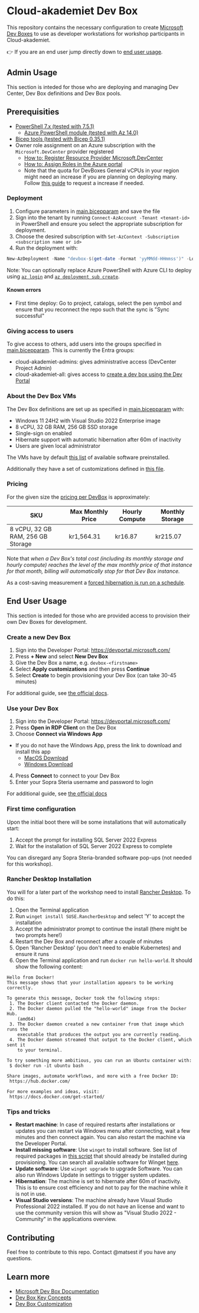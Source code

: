 # Cloud-akademiet Dev Box

This repository contains the necessary configuration to create [Microsoft Dev Boxes](https://learn.microsoft.com/en-us/azure/dev-box/overview-what-is-microsoft-dev-box) to use as developer workstations for workshop participants in Cloud-akademiet.

:point_right: If you are an end user jump directly down to [end user usage](#end-user-usage).

## Admin Usage

This section is inteded for those who are deploying and managing Dev Center, Dev Box definitions and Dev Box pools.

## Prerequisities

- [PowerShell 7.x (tested with 7.5.1)](https://learn.microsoft.com/en-us/powershell/scripting/install/installing-powershell)
  - [Azure PowerShell module (tested with Az 14.0)](https://learn.microsoft.com/en-us/powershell/azure/install-azure-powershell)
- [Bicep tools (tested with Bicep 0.35.1)](https://learn.microsoft.com/en-us/azure/azure-resource-manager/bicep/install)
- Owner role assignment on an Azure subscription with the `Microsoft.DevCenter` provider registered
    - [How to: Register Resource Provider Microsoft.DevCenter](https://learn.microsoft.com/en-us/azure/azure-resource-manager/management/resource-providers-and-types#register-resource-provider)
    - [How to: Assign Roles in the Azure portal](https://learn.microsoft.com/en-us/azure/role-based-access-control/role-assignments-portal)
    - Note that the quota for DevBoxes General vCPUs in your region might need an increase if you are planning on deploying many. Follow [this guide](https://learn.microsoft.com/en-us/azure/quotas/quickstart-increase-quota-portal) to request a increase if needed.

### Deployment

1. Configure parameters in [main.bicepparam](./bicep/main.bicepparam) and save the file
2. Sign into the tenant by running `Connect-AzAccount -Tenant <tenant-id>` in PowerShell and ensure you select the appropriate subscription for deployment.
  1. Choose the desired subscription with `Set-AzContext -Subscription <subscription name or id>`
3. Run the deployment with:

```powershell
New-AzDeployment -Name "devbox-$(get-date -Format 'yyMMdd-HHmmss')" -Location 'northeurope' -TemplateParameterFile './bicep/main.bicepparam'
```

Note: You can optionally replace Azure PowerShell with Azure CLI to deploy using [`az login`](https://learn.microsoft.com/en-us/cli/azure/get-started-with-azure-cli?view=azure-cli-latest#sign-into-the-azure-cli) and [`az deployment sub create`](https://learn.microsoft.com/en-us/cli/azure/deployment/sub?view=azure-cli-latest#az-deployment-sub-create).

#### Known errors

- First time deploy: Go to project, catalogs, select the pen symbol and ensure that you reconnect the repo such that the sync is "Sync successful"

### Giving access to users

To give access to others, add users into the groups specified in [main.bicepparam](./bicep/main.bicepparam). This is currently the Entra groups:

- cloud-akademiet-admins: gives administrative access (DevCenter Project Admin)
- cloud-akademiet-all: gives access to [create a dev box using the Dev Portal](#end-user-usage)

### About the Dev Box VMs

The Dev Box definitions are set up as specified in [main.bicepparam](./bicep/main.bicepparam) with:
- Windows 11 24H2 with Visual Studio 2022 Enterprise image
- 8 vCPU, 32 GB RAM, 256 GB SSD storage
- Single-sign on enabled
- Hibernate support with automatic hibernation after 60m of inactivity
- Users are given local administrator

The VMs have by default [this list](https://github.com/Azure/dev-box-images?tab=readme-ov-file#preinstalled-software) of available software preinstalled.

Additionally they have a set of customizations defined in [this file](./imagedefinition/imagedefinition.yaml).

### Pricing

For the given size the [pricing per DevBox](https://azure.microsoft.com/en-us/pricing/details/dev-box/) is approximately:

| SKU	| Max Monthly Price	| Hourly Compute	| Monthly Storage |
|-----|-------------------|-----------------|-----------------|
| 8 vCPU, 32 GB RAM, 256 GB Storage	| kr1,564.31 | kr16.87 |	kr215.07 |

Note that *when a Dev Box's total cost (including its monthly storage and hourly compute) reaches the level of the max monthly price of that instance for that month, billing will automatically stop for that Dev Box instance.*

As a cost-saving measurement a [forced hibernation is run on a schedule](./.github/workflows/devbox-hibernator.yml).

## End User Usage

This section is inteded for those who are provided access to provision their own Dev Boxes for development.

### Create a new Dev Box

1. Sign into the Developer Portal: https://devportal.microsoft.com/
2. Press **+ New** and select **New Dev Box**
3. Give the Dev Box a name, e.g. `devbox-<firstname>`
4. Select **Apply customizations** and then press **Continue**
5. Select **Create** to begin provisioning your Dev Box (can take 30-45 minutes)

For additional guide, see [the official docs](https://learn.microsoft.com/en-us/azure/dev-box/quickstart-create-dev-box#create-a-dev-box).

### Use your Dev Box

1. Sign into the Developer Portal: https://devportal.microsoft.com/
2. Press **Open in RDP Client** on the Dev Box
3. Choose **Connect via Windows App**
  - If you do not have the Windows App, press the link to download and install this app
    - [MacOS Download](https://apps.apple.com/us/app/windows-app/id1295203466?mt=12)
    - [Windows Download](https://apps.microsoft.com/detail/9n1f85v9t8bn?hl=nb-NO&gl=NO)
4. Press **Connect** to connect to your Dev Box
5. Enter your Sopra Steria username and password to login

For additional guide, see [the official docs](https://learn.microsoft.com/en-us/azure/dev-box/quickstart-create-dev-box#connect-to-a-dev-box)

### First time configuration

Upon the initial boot there will be some installations that will automatically start:

1. Accept the prompt for installing SQL Server 2022 Express
2. Wait for the installation of SQL Server 2022 Express to complete

You can disregard any Sopra Steria-branded software pop-ups (not needed for this workshop).

### Rancher Desktop Installation

You will for a later part of the workshop need to install [Rancher Desktop](https://rancherdesktop.io). To do this:

1. Open the Terminal application
2. Run `winget install SUSE.RancherDesktop` and select 'Y' to accept the installation
3. Accept the administrator prompt to continue the install (there might be two prompts here!)
5. Restart the Dev Box and reconnect after a couple of minutes
4. Open 'Rancher Desktop' (you don't need to enable Kubernetes) and ensure it runs
6. Open the Terminal application and run `docker run hello-world`. It should show the following content:

```
Hello from Docker!
This message shows that your installation appears to be working correctly.

To generate this message, Docker took the following steps:
 1. The Docker client contacted the Docker daemon.
 2. The Docker daemon pulled the "hello-world" image from the Docker Hub.
    (amd64)
 3. The Docker daemon created a new container from that image which runs the
    executable that produces the output you are currently reading.
 4. The Docker daemon streamed that output to the Docker client, which sent it
    to your terminal.

To try something more ambitious, you can run an Ubuntu container with:
 $ docker run -it ubuntu bash

Share images, automate workflows, and more with a free Docker ID:
 https://hub.docker.com/

For more examples and ideas, visit:
 https://docs.docker.com/get-started/
```

### Tips and tricks

- **Restart machine**: In case of required restarts after installations or updates you can restart via Windows menu after connecting, wait a few minutes and then connect again. You can also restart the machine via the Developer Portal.
- **Install missing software**: Use `winget` to install software. See list of required packages in [this script](./scripts/winget.ps1) that should already be installed during provisioning. You can search all available software for Winget [here](https://winstall.app/).
- **Update software**: Use `winget upgrade` to upgrade Software. You can also run Windows Update in settings to trigger system updates.
- **Hibernation**: The machine is set to hibernate after 60m of inactivity. This is to ensure cost efficiency and not to pay for the machine while it is not in use.
- **Visual Studio versions**: The machine already have Visual Studio Professional 2022 installed. If you do not have an license and want to use the community version this will show as "Visual Studio 2022 - Community" in the applications overview.

## Contributing

Feel free to contribute to this repo. Contact @matsest if you have any questions.

## Learn more

- [Microsoft Dev Box Documentation](https://learn.microsoft.com/en-us/azure/dev-box/)
- [Dev Box Key Concepts](https://learn.microsoft.com/en-us/azure/dev-box/concept-dev-box-concepts)
- [Dev Box Customization](https://learn.microsoft.com/en-us/azure/dev-box/how-to-customize-dev-box-setup-tasks)